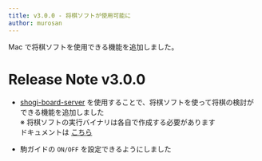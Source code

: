 ```yaml
---
title: v3.0.0 - 将棋ソフトが使用可能に
author: murosan
---
```


Mac で将棋ソフトを使用できる機能を追加しました。

# Release Note v3.0.0

- [shogi-board-server](https://github.com/murosan/shogi-board-server)
  を使用することで、将棋ソフトを使って将棋の検討ができる機能を追加しました  
  ※ 将棋ソフトの実行バイナリは各自で作成する必要があります  
  ドキュメントは [こちら](/shogi-board/docs/use-engine)

- 駒ガイドの `ON/OFF` を設定できるようにしました

